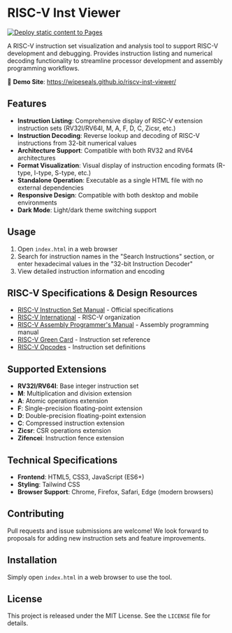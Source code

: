 # RISC-V Inst Viewer

[![Deploy static content to Pages](https://github.com/wipeseals/riscv-inst-viewer/actions/workflows/static.yml/badge.svg?branch=master)](https://github.com/wipeseals/riscv-inst-viewer/actions/workflows/static.yml)

A RISC-V instruction set visualization and analysis tool to support RISC-V development and debugging. Provides instruction listing and numerical decoding functionality to streamline processor development and assembly programming workflows.

🚀 **Demo Site**: <https://wipeseals.github.io/riscv-inst-viewer/>

## Features

- **Instruction Listing**: Comprehensive display of RISC-V extension instruction sets (RV32I/RV64I, M, A, F, D, C, Zicsr, etc.)
- **Instruction Decoding**: Reverse lookup and decoding of RISC-V instructions from 32-bit numerical values
- **Architecture Support**: Compatible with both RV32 and RV64 architectures
- **Format Visualization**: Visual display of instruction encoding formats (R-type, I-type, S-type, etc.)
- **Standalone Operation**: Executable as a single HTML file with no external dependencies
- **Responsive Design**: Compatible with both desktop and mobile environments
- **Dark Mode**: Light/dark theme switching support

## Usage

1. Open `index.html` in a web browser
2. Search for instruction names in the "Search Instructions" section, or enter hexadecimal values in the "32-bit Instruction Decoder"
3. View detailed instruction information and encoding

## RISC-V Specifications & Design Resources

- [RISC-V Instruction Set Manual](https://riscv.org/technical/specifications/) - Official specifications
- [RISC-V International](https://riscv.org/) - RISC-V organization
- [RISC-V Assembly Programmer's Manual](https://github.com/riscv-non-isa/riscv-asm-manual) - Assembly programming manual
- [RISC-V Green Card](https://www.cl.cam.ac.uk/teaching/1617/ECAD+Arch/files/docs/RISCVGreenCardv8-20151013.pdf) - Instruction set reference
- [RISC-V Opcodes](https://github.com/riscv/riscv-opcodes) - Instruction set definitions

## Supported Extensions

- **RV32I/RV64I**: Base integer instruction set
- **M**: Multiplication and division extension
- **A**: Atomic operations extension  
- **F**: Single-precision floating-point extension
- **D**: Double-precision floating-point extension
- **C**: Compressed instruction extension
- **Zicsr**: CSR operations extension
- **Zifencei**: Instruction fence extension

## Technical Specifications

- **Frontend**: HTML5, CSS3, JavaScript (ES6+)
- **Styling**: Tailwind CSS
- **Browser Support**: Chrome, Firefox, Safari, Edge (modern browsers)

## Contributing

Pull requests and issue submissions are welcome! We look forward to proposals for adding new instruction sets and feature improvements.

## Installation

Simply open `index.html` in a web browser to use the tool.

## License

This project is released under the MIT License. See the `LICENSE` file for details.
